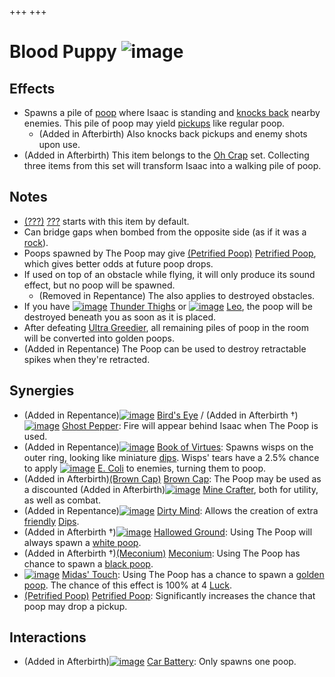 +++
+++

 # Blood Puppy ![image](/image/Blood_Puppy.png) 


Effects
---------


* Spawns a pile of [poop](/wiki/Poops "Poops") where Isaac is standing and [knocks back](/wiki/Knock-back "Knock-back") nearby enemies. This pile of poop may yield [pickups](/wiki/Pickups "Pickups") like regular poop.
	+ (Added in Afterbirth) Also knocks back pickups and enemy shots upon use.
* (Added in Afterbirth) This item belongs to the [Oh Crap](/wiki/Oh_Crap "Oh Crap") set. Collecting three items from this set will transform Isaac into a walking pile of poop.


Notes
-------


* [(???)](/wiki/%3F%3F%3F_(Character) "???") [???](/wiki/%3F%3F%3F_(Character) "??? (Character)") starts with this item by default.
* Can bridge gaps when bombed from the opposite side (as if it was a [rock](/wiki/Rocks "Rocks")).
* Poops spawned by The Poop may give [(Petrified Poop)](/wiki/Petrified_Poop "Petrified Poop") [Petrified Poop](/wiki/Petrified_Poop "Petrified Poop"), which gives better odds at future poop drops.
* If used on top of an obstacle while flying, it will only produce its sound effect, but no poop will be spawned.
	+ (Removed in Repentance) The also applies to destroyed obstacles.
* If you have [![image](/image/Thunder_Thighs.png)](/wiki/Thunder_Thighs "Thunder Thighs") [Thunder Thighs](/wiki/Thunder_Thighs "Thunder Thighs") or [![image](/image/Leo.png)](/wiki/Leo "Leo") [Leo](/wiki/Leo "Leo"), the poop will be destroyed beneath you as soon as it is placed.
* After defeating [Ultra Greedier](/wiki/Ultra_Greedier "Ultra Greedier"), all remaining piles of poop in the room will be converted into golden poops.
* (Added in Repentance) The Poop can be used to destroy retractable spikes when they're retracted.


Synergies
-----------


* (Added in Repentance)[![image](/image/Bird%27s_Eye.png)](/wiki/Bird%27s_Eye "Bird's Eye") [Bird's Eye](/wiki/Bird%27s_Eye "Bird's Eye") / (Added in Afterbirth †)[![image](/image/Ghost_Pepper.png)](/wiki/Ghost_Pepper "Ghost Pepper") [Ghost Pepper](/wiki/Ghost_Pepper "Ghost Pepper"): Fire will appear behind Isaac when The Poop is used.
* (Added in Repentance)[![image](/image/Book_of_Virtues.png)](/wiki/Book_of_Virtues "Book of Virtues") [Book of Virtues](/wiki/Book_of_Virtues "Book of Virtues"): Spawns wisps on the outer ring, looking like miniature [dips](/wiki/Dip "Dip"). Wisps' tears have a 2.5% chance to apply [![image](/image/E._Coli.png)](/wiki/E._Coli "E. Coli") [E. Coli](/wiki/E._Coli "E. Coli") to enemies, turning them to poop.
* (Added in Afterbirth)[(Brown Cap)](/wiki/Brown_Cap "Brown Cap") [Brown Cap](/wiki/Brown_Cap "Brown Cap"): The Poop may be used as a discounted (Added in Afterbirth)[![image](/image/Mine_Crafter.png)](/wiki/Mine_Crafter "Mine Crafter") [Mine Crafter](/wiki/Mine_Crafter "Mine Crafter"), both for utility, as well as combat.
* (Added in Repentance)[![image](/image/Dirty_Mind.png)](/wiki/Dirty_Mind "Dirty Mind") [Dirty Mind](/wiki/Dirty_Mind "Dirty Mind"): Allows the creation of extra [friendly](/wiki/Status_Effects#Friendly "Status Effects") [Dips](/wiki/Dip "Dip").
* (Added in Afterbirth †)[![image](/image/Hallowed_Ground.png)](/wiki/Hallowed_Ground "Hallowed Ground") [Hallowed Ground](/wiki/Hallowed_Ground "Hallowed Ground"): Using The Poop will always spawn a [white poop](/wiki/Poops#White_Poop "Poops").
* (Added in Afterbirth †)[(Meconium)](/wiki/Meconium "Meconium") [Meconium](/wiki/Meconium "Meconium"): Using The Poop has chance to spawn a [black poop](/wiki/Poops#Black_Poop "Poops").
* [![image](/image/Midas%27_Touch.png)](/wiki/Midas%27_Touch "Midas' Touch") [Midas' Touch](/wiki/Midas%27_Touch "Midas' Touch"): Using The Poop has a chance to spawn a [golden poop](/wiki/Poops#Golden_Poop "Poops"). The chance of this effect is 100% at 4 [Luck](/wiki/Luck "Luck").
* [(Petrified Poop)](/wiki/Petrified_Poop "Petrified Poop") [Petrified Poop](/wiki/Petrified_Poop "Petrified Poop"): Significantly increases the chance that poop may drop a pickup.


Interactions
--------------


* (Added in Afterbirth)[![image](/image/Car_Battery.png)](/wiki/Car_Battery "Car Battery") [Car Battery](/wiki/Car_Battery "Car Battery"): Only spawns one poop.


